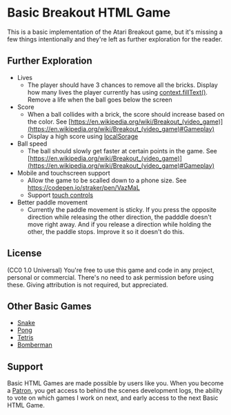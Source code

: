 # Basic Breakout HTML Game

This is a basic implementation of the Atari Breakout game, but it's missing a few things intentionally and they're left as further exploration for the reader.

## Further Exploration

- Lives
  - The player should have 3 chances to remove all the bricks. Display how many lives the player currently has using [context.fillText()](https://developer.mozilla.org/en-US/docs/Web/API/CanvasRenderingContext2D/fillText). Remove a life when the ball goes below the screen
- Score
  - When a ball collides with a brick, the score should increase based on the color. See [https://en.wikipedia.org/wiki/Breakout_(video_game)](https://en.wikipedia.org/wiki/Breakout_(video_game)#Gameplay)
  - Display a high score using [localSorage](https://developer.mozilla.org/en-US/docs/Web/API/Window/localStorage)
- Ball speed
  - The ball should slowly get faster at certain points in the game. See [https://en.wikipedia.org/wiki/Breakout_(video_game)](https://en.wikipedia.org/wiki/Breakout_(video_game)#Gameplay)
- Mobile and touchscreen support
  - Allow the game to be scalled down to a phone size. See https://codepen.io/straker/pen/VazMaL
  - Support [touch controls](https://developer.mozilla.org/en-US/docs/Web/API/Touch_events)
- Better paddle movement
  - Currently the paddle movement is sticky. If you press the opposite direction while releasing the other direction, the padddle doesn't move right away. And if you release a direction while holding the other, the paddle stops. Improve it so it doesn't do this.
  
## License

(CC0 1.0 Universal) You're free to use this game and code in any project, personal or commercial. There's no need to ask permission before using these. Giving attribution is not required, but appreciated.

## Other Basic Games

- [Snake](https://gist.github.com/straker/ff00b4b49669ad3dec890306d348adc4)
- [Pong](https://gist.github.com/straker/81b59eecf70da93af396f963596dfdc5)
- [Tetris](https://gist.github.com/straker/3c98304f8a6a9174efd8292800891ea1)
- [Bomberman](https://gist.github.com/straker/769fb461e066147ea16ac2cb9463beae)

## Support

Basic HTML Games are made possible by users like you. When you become a [Patron](https://www.patreon.com/straker), you get access to behind the scenes development logs, the ability to vote on which games I work on next, and early access to the next Basic HTML Game.
